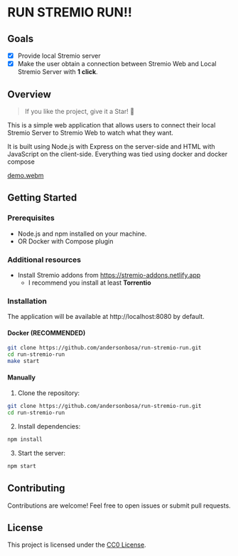 # RUN STREMIO RUN!!

## Goals

- [x] Provide local Stremio server
- [x] Make the user obtain a connection between Stremio Web and Local Stremio Server with **1 click**.

## Overview

> If you like the project, give it a Star! 🌟

This is a simple web application that allows users to connect their local Stremio Server to Stremio Web to watch what they want.

It is built using Node.js with Express on the server-side and HTML with JavaScript on the client-side. Everything was tied using docker and docker compose

[demo.webm](https://github.com/andersonbosa/run-stremio-run/assets/8931900/44d2c612-4ff3-4fb1-b1a0-5e47a4766ccb)

## Getting Started

### Prerequisites

- Node.js and npm installed on your machine.
- OR Docker with Compose plugin

### Additional resources

- Install Stremio addons from https://stremio-addons.netlify.app
  - I recommend you install at least **Torrentio**
<!-- - Browser script [violentMonkey.user.js](docs/violentMonkey.user.js) -->

### Installation

The application will be available at http://localhost:8080 by default.

#### Docker (RECOMMENDED)

```bash
git clone https://github.com/andersonbosa/run-stremio-run.git
cd run-stremio-run
make start
``` 

#### Manually
1. Clone the repository:

```bash
git clone https://github.com/andersonbosa/run-stremio-run.git
cd run-stremio-run
```

2. Install dependencies:

```bash
npm install
```

3. Start the server:

```bash
npm start
```


## Contributing
Contributions are welcome! Feel free to open issues or submit pull requests.

## License
This project is licensed under the [CC0 License](./LICENSE).

